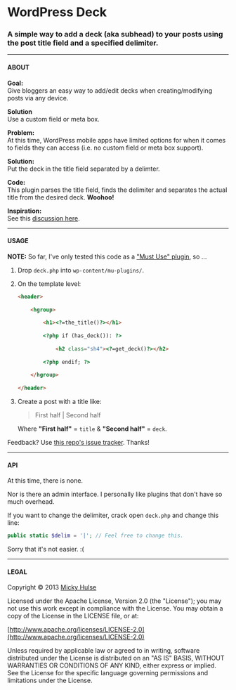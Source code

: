 # WordPress Deck

### A simple way to add a deck (aka subhead) to your posts using the post title field and a specified delimiter.

---

#### ABOUT


**Goal:**  
Give bloggers an easy way to add/edit decks when creating/modifying posts via any device.

**Solution**  
Use a custom field or meta box.

**Problem:**  
At this time, WordPress mobile apps have limited options for when it comes to fields they can access (i.e. no custom field or meta box support).

**Solution:**  
Put the deck in the title field separated by a delimter.

**Code:**  
This plugin parses the title field, finds the delimiter and separates the actual title from the desired deck. **Woohoo!**

**Inspiration:**  
See this [discussion here](http://wordpress.stackexchange.com/questions/99039/filtering-the-title-with-option-to-return-subhead).

---

#### USAGE

**NOTE:** So far, I've only tested this code as a ["Must Use" plugin](http://codex.wordpress.org/Must_Use_Plugins), so ...

1. Drop `deck.php` into `wp-content/mu-plugins/`.

1. On the template level:  
	```html
	<header>
		
		<hgroup>
			
			<h1><?=the_title()?></h1>
			
			<?php if (has_deck()): ?>
				
				<h2 class="sh4"><?=get_deck()?></h2>
				
			<?php endif; ?>
			
		</hgroup>
		
	</header>
	```

1. Create a post with a title like:  
	> First half | Second half  

	Where **"First half"** = `title` & **"Second half"** = `deck`.

Feedback? Use [this repo's issue tracker](https://github.com/mhulse/wp-deck/issues). Thanks!

---

#### API

At this time, there is none.

Nor is there an admin interface. I personally like plugins that don't have so much overhead.

If you want to change the delimiter, crack open `deck.php` and change this line:

```php
public static $delim = '|'; // Feel free to change this.
```

Sorry that it's not easier. :(

---

#### LEGAL

Copyright &copy; 2013 [Micky Hulse](http://hulse.me)

Licensed under the Apache License, Version 2.0 (the "License"); you may not use this work except in compliance with the License. You may obtain a copy of the License in the LICENSE file, or at:

[http://www.apache.org/licenses/LICENSE-2.0](http://www.apache.org/licenses/LICENSE-2.0)

Unless required by applicable law or agreed to in writing, software distributed under the License is distributed on an "AS IS" BASIS, WITHOUT WARRANTIES OR CONDITIONS OF ANY KIND, either express or implied. See the License for the specific language governing permissions and limitations under the License.

